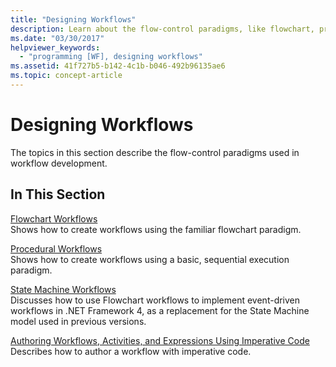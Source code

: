 ```yaml
---
title: "Designing Workflows"
description: Learn about the flow-control paradigms, like flowchart, procedural, and state machine, in workflow development and authoring workflows with imperative code.
ms.date: "03/30/2017"
helpviewer_keywords: 
  - "programming [WF], designing workflows"
ms.assetid: 41f727b5-b142-4c1b-b046-492b96135ae6
ms.topic: concept-article
---
```

# Designing Workflows

The topics in this section describe the flow-control paradigms used in workflow development.  
  
## In This Section  

 [Flowchart Workflows](flowchart-workflows.md)  
 Shows how to create workflows using the familiar flowchart paradigm.  
  
 [Procedural Workflows](procedural-workflows.md)  
 Shows how to create workflows using a basic, sequential execution paradigm.  
  
 [State Machine Workflows](state-machine-workflows.md)  
 Discusses how to use Flowchart workflows to implement event-driven workflows in .NET Framework 4, as a replacement for the State Machine model used in previous versions.  
  
 [Authoring Workflows, Activities, and Expressions Using Imperative Code](authoring-workflows-activities-and-expressions-using-imperative-code.md)  
 Describes how to author a workflow with imperative code.
